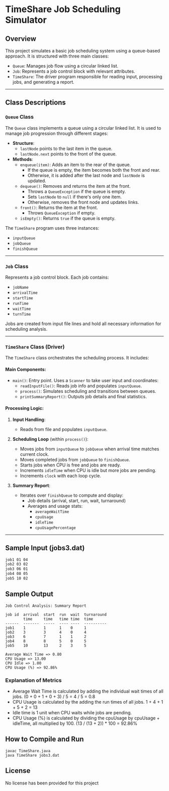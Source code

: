 # TimeShare Job Scheduling Simulator

## Overview

This project simulates a basic job scheduling system using a queue-based approach. It is structured with three main classes:

- `Queue`: Manages job flow using a circular linked list.
- `Job`: Represents a job control block with relevant attributes.
- `TimeShare`: The driver program responsible for reading input, processing jobs, and generating a report.

---

## Class Descriptions

### `Queue` Class

The `Queue` class implements a queue using a circular linked list. It is used to manage job progression through different stages:

- **Structure**:  
  - `lastNode` points to the last item in the queue.
  - `lastNode.next` points to the front of the queue.
- **Methods**:
  - `enqueue(item)`: Adds an item to the rear of the queue.
    - If the queue is empty, the item becomes both the front and rear.
    - Otherwise, it is added after the last node and `lastNode` is updated.
  - `dequeue()`: Removes and returns the item at the front.
    - Throws a `QueueException` if the queue is empty.
    - Sets `lastNode` to `null` if there's only one item.
    - Otherwise, removes the front node and updates links.
  - `front()`: Returns the item at the front.
    - Throws `QueueException` if empty.
  - `isEmpty()`: Returns `true` if the queue is empty.

The `TimeShare` program uses three instances:
- `inputQueue`
- `jobQueue`
- `finishQueue`

---

### `Job` Class

Represents a job control block. Each job contains:

- `jobName`
- `arrivalTime`
- `startTime`
- `runTime`
- `waitTime`
- `turnTime`

Jobs are created from input file lines and hold all necessary information for scheduling analysis.

---

### `TimeShare` Class (Driver)

The `TimeShare` class orchestrates the scheduling process. It includes:

#### Main Components:

- `main()`: Entry point. Uses a `Scanner` to take user input and coordinates:
  - `readInputFile()`: Reads job info and populates `inputQueue`.
  - `process()`: Simulates scheduling and transitions between queues.
  - `printSummaryReport()`: Outputs job details and final statistics.

#### Processing Logic:

1. **Input Handling**:
   - Reads from file and populates `inputQueue`.

2. **Scheduling Loop** (within `process()`):
   - Moves jobs from `inputQueue` to `jobQueue` when arrival time matches current clock.
   - Moves completed jobs from `jobQueue` to `finishQueue`.
   - Starts jobs when CPU is free and jobs are ready.
   - Increments `idleTime` when CPU is idle but more jobs are pending.
   - Increments `clock` with each loop cycle.

3. **Summary Report**:
   - Iterates over `finishQueue` to compute and display:
     - Job details (arrival, start, run, wait, turnaround)
     - Averages and usage stats:
       - `averageWaitTime`
       - `cpuUsage`
       - `idleTime`
       - `cpuUsagePercentage`

---

## Sample Input (jobs3.dat)

```txt
job1 01 04
job2 03 02 
job3 06 01
job4 08 05
job5 10 02
```
## Sample Output 
```
Job Control Analysis: Summary Report

job id  arrival  start  run  wait  turnaround
        time     time   time time  time
------  -------  -----  ---- ----  ----------
job1    1        1      1    0     1
job2    3        3      4    0     4
job3    6        7      1    1     2
job4    8        8      5    0     5
job5    10       13     2    3     5

Average Wait Time => 0.80  
CPU Usage => 13.00  
CPU Idle => 1.00  
CPU Usage (%) => 92.86%
```
### Explanation of Metrics 

- Average Wait Time is calculated by adding the individual wait times of all jobs. (0 + 0 + 1 + 0 + 3) / 5 = 4 / 5 = 0.8
- CPU Usage is calculated by the adding the run times of all jobs. 1 + 4 + 1 + 5 + 2 = 13
- Idle time is 1 unit when CPU waits while jobs are pending.
- CPU Usage (%) is calculated by dividing the cpuUsage by cpuUsage + idleTime, all multiplied by 100. (13 / (13 + 2)) * 100 = 92.86%

## How to Compile and Run
```
javac TimeShare.java
java TimeShare jobs3.dat
```

 ## License
 No license has been provided for this project
